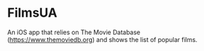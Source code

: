 # FilmsUA

An iOS app that relies on The Movie Database (https://www.themoviedb.org) and shows the list of popular films.
